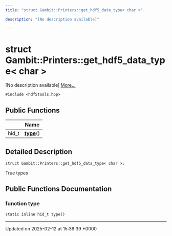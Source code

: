 ```yaml
---
title: "struct Gambit::Printers::get_hdf5_data_type< char >"

description: "[No description available]"

---
```


# struct Gambit::Printers::get_hdf5_data_type< char >



[No description available] [More...](#detailed-description)


`#include <hdf5tools.hpp>`

## Public Functions

|                | Name           |
| -------------- | -------------- |
| hid_t | **[type](/documentation/code/classes/structgambit_1_1printers_1_1get__hdf5__data__type_3_01char_01_4/#function-type)**() |

## Detailed Description

```
struct Gambit::Printers::get_hdf5_data_type< char >;
```


True types 

## Public Functions Documentation

### function type

```
static inline hid_t type()
```


-------------------------------

Updated on 2025-02-12 at 15:36:39 +0000